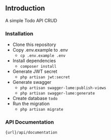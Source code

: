 ## Introduction
A simple Todo API CRUD

### Installation

- Clone this repository
- Copy .env.example to .env 
    - `cp .env.example .env`
- Install dependencies 
    - `composer install`
- Generate JWT secret
    - `php artisan jwt:secret`    
- Generate swagger 
    - `php artisan swagger-lume:publish-views`
    - `php artisan swagger-lume:generate`
- Create database `todo`    
- Run the migration 
    - `php artisan migrate`

### API Documentation
`{url}/api/documentation`
